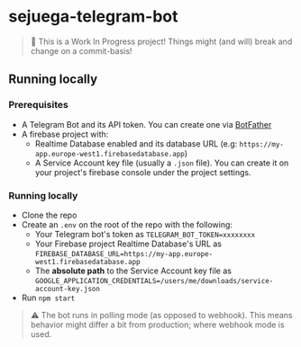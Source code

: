 # sejuega-telegram-bot
> 🚧 This is a Work In Progress project! Things might (and will) break and change on a commit-basis!

## Running locally

### Prerequisites

- A Telegram Bot and its API token. You can create one via [BotFather](https://telegram.me/BotFather)
- A firebase project with:
  - Realtime Database enabled and its database URL (e.g: `https://my-app.europe-west1.firebasedatabase.app`)
  - A Service Account key file (usually a `.json` file). You can create it on your project's firebase console under the project settings. 

### Running locally
- Clone the repo
- Create an `.env` on the root of the repo with the following:
  - Your Telegram bot's token as `TELEGRAM_BOT_TOKEN=xxxxxxxx`
  - Your Firebase project Realtime Database's URL as `FIREBASE_DATABASE_URL=https://my-app.europe-west1.firebasedatabase.app`
  - The **absolute path** to the Service Account key file as `GOOGLE_APPLICATION_CREDENTIALS=/users/me/downloads/service-account-key.json`
- Run `npm start`

> ⚠️ The bot runs in polling mode (as opposed to webhook). This means behavior might differ a bit from production; where webhook mode is used.
